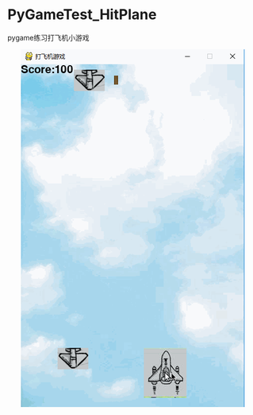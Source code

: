 # PyGameTest_HitPlane
pygame练习打飞机小游戏

<div align=center><img src="https://github.com/lintianlin/PyGameTest_HitPlane/blob/master/pygame2.gif"/></div>

